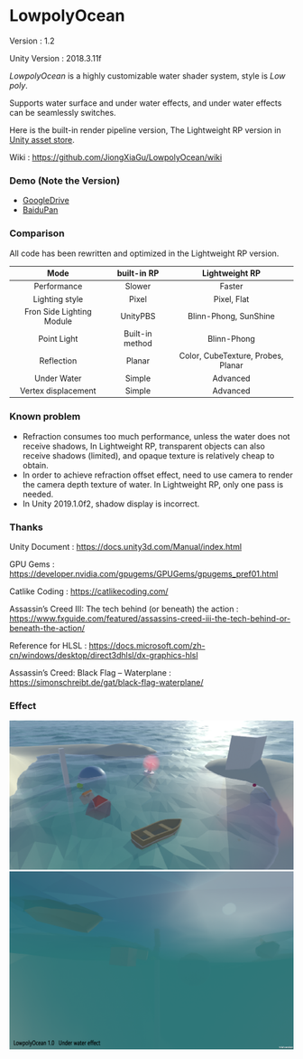 # LowpolyOcean

Version : 1.2

Unity Version : 2018.3.11f

_LowpolyOcean_ is a highly customizable water shader system, style is _Low poly_.

Supports water surface and under water effects, and under water effects can be seamlessly switches.

Here is the built-in render pipeline version, The Lightweight RP version in [Unity asset store](https://assetstore.unity.com/packages/slug/134311).

Wiki : https://github.com/JiongXiaGu/LowpolyOcean/wiki

### Demo  (Note the Version)
- [GoogleDrive](https://drive.google.com/drive/folders/1velKf2LdrW4I9dhpaCaa2XS_lD5siBMy)
- [BaiduPan](https://pan.baidu.com/s/1i-1KVi470Ro2tEPD6TGuEQ)

### Comparison

All code has been rewritten and optimized in the Lightweight RP version.

| Mode | built-in RP | Lightweight RP |
| :--: | :--: | :--: |
| Performance | Slower | Faster |
| Lighting style | Pixel | Pixel, Flat |
| Fron Side Lighting Module | UnityPBS | Blinn-Phong, SunShine |
| Point Light | Built-in method | Blinn-Phong |
| Reflection | Planar | Color, CubeTexture, Probes, Planar |
| Under Water | Simple | Advanced |
| Vertex displacement | Simple | Advanced |

### Known problem
* Refraction consumes too much performance, unless the water does not receive shadows, In Lightweight RP, transparent objects can also receive shadows (limited), and opaque texture is relatively cheap to obtain.
* In order to achieve refraction offset effect, need to use camera to render the camera depth texture of water. In Lightweight RP, only one pass is needed.
* In Unity 2019.1.0f2, shadow display is incorrect.

### Thanks

Unity Document : https://docs.unity3d.com/Manual/index.html

GPU Gems : https://developer.nvidia.com/gpugems/GPUGems/gpugems_pref01.html

Catlike Coding : https://catlikecoding.com/

Assassin’s Creed III: The tech behind (or beneath) the action : https://www.fxguide.com/featured/assassins-creed-iii-the-tech-behind-or-beneath-the-action/

Reference for HLSL : https://docs.microsoft.com/zh-cn/windows/desktop/direct3dhlsl/dx-graphics-hlsl

Assassin’s Creed: Black Flag – Waterplane : https://simonschreibt.de/gat/black-flag-waterplane/

### Effect

![1](https://github.com/JiongXiaGu/LowpolyOcean/blob/master/Image/FaFaFa.png)
![2](https://github.com/JiongXiaGu/LowpolyOcean/blob/master/Image/636799873936840380.png)
